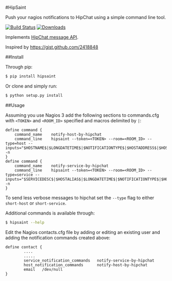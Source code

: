 #HipSaint

Push your nagios notifications to HipChat using a simple command line tool.

[![Build Status](https://travis-ci.org/hannseman/hipsaint.png?branch=master)](https://travis-ci.org/hannseman/hipsaint)
[![Downloads](https://pypip.in/d/hipsaint/badge.png)](https://crate.io/package/hipsaint)

Implements [HipChat message API](https://www.hipchat.com/docs/api/method/rooms/message).

Inspired by https://gist.github.com/2418848

##Install

Through pip:

~~~ sh
$ pip install hipsaint
~~~

Or clone and simply run:
~~~ sh
$ python setup.py install
~~~

##Usage

Assuming you use Nagios 3 add the following sections to commands.cfg with `<TOKEN>` and `<ROOM_ID>` specified and macros delimited by `|`:

    define command {
        command_name    notify-host-by-hipchat
        command_line    hipsaint --token=<TOKEN> --room=<ROOM_ID> --type=host --inputs="$HOSTNAME$|$LONGDATETIME$|$NOTIFICATIONTYPE$|$HOSTADDRESS$|$HOSTSTATE$|$HOSTOUTPUT$" -n
    }
    define command {
        command_name    notify-service-by-hipchat
        command_line    hipsaint --token=<TOKEN> --room=<ROOM_ID> --type=service --inputs="$SERVICEDESC$|$HOSTALIAS$|$LONGDATETIME$|$NOTIFICATIONTYPE$|$HOSTADDRESS$|$SERVICESTATE$|$SERVICEOUTPUT$" -n
    }

To send less verbose messages to hipchat set the ``--type`` flag to either ``short-host`` or ``short-service``.

Additional commands is available through:
~~~ sh
$ hipsaint --help
~~~

Edit the Nagios contacts.cfg file by adding or editing an existing user and adding the notification commands created above:

    define contact {
            ....
            .....
            service_notification_commands   notify-service-by-hipchat
            host_notification_commands      notify-host-by-hipchat
            email   /dev/null
    }
